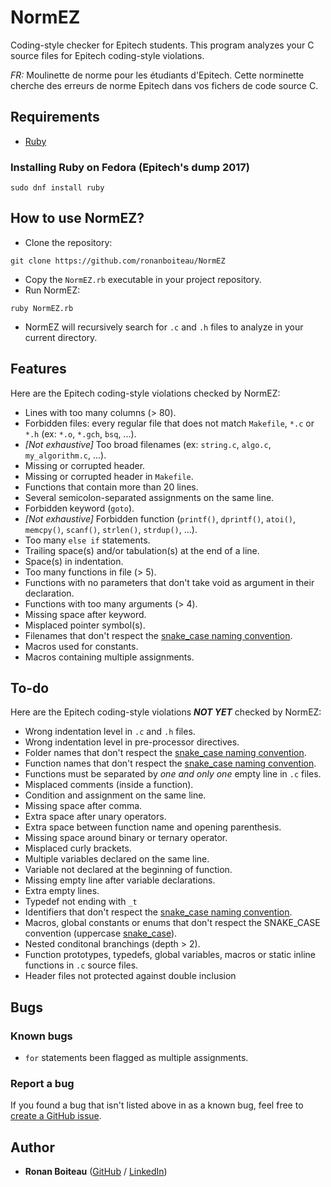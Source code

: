 # NormEZ

Coding-style checker for Epitech students. This program analyzes your C source files for Epitech coding-style violations.

*FR:* Moulinette de norme pour les étudiants d'Epitech. Cette norminette cherche des erreurs de norme Epitech dans vos fichers de code source C.

## Requirements

 - [Ruby](https://www.ruby-lang.org/en/)

### Installing Ruby on Fedora (Epitech's dump 2017)

```
sudo dnf install ruby
```

## How to use NormEZ?

 - Clone the repository:
```
git clone https://github.com/ronanboiteau/NormEZ
```
 - Copy the `NormEZ.rb` executable in your project repository.
 - Run NormEZ:
```
ruby NormEZ.rb
```
 - NormEZ will recursively search for `.c` and `.h` files to analyze in your current directory.

## Features

Here are the Epitech coding-style violations checked by NormEZ:
 - Lines with too many columns (> 80).
 - Forbidden files: every regular file that does not match `Makefile`, `*.c` or `*.h` (ex: `*.o`, `*.gch`, `bsq`, ...).
 - *[Not exhaustive]* Too broad filenames (ex: `string.c`, `algo.c`, `my_algorithm.c`, ...).
 - Missing or corrupted header.
 - Missing or corrupted header in `Makefile`.
 - Functions that contain more than 20 lines.
 - Several semicolon-separated assignments on the same line.
 - Forbidden keyword (`goto`).
 - *[Not exhaustive]* Forbidden function (`printf()`, `dprintf()`, `atoi()`, `memcpy()`, `scanf()`, `strlen()`, `strdup()`, ...).
 - Too many `else if` statements.
 - Trailing space(s) and/or tabulation(s) at the end of a line.
 - Space(s) in indentation.
 - Too many functions in file (> 5).
 - Functions with no parameters that don't take void as argument in their declaration.
 - Functions with too many arguments (> 4).
 - Missing space after keyword.
 - Misplaced pointer symbol(s).
 - Filenames that don't respect the [snake_case naming convention](https://en.wikipedia.org/wiki/Snake_case).
 - Macros used for constants.
 - Macros containing multiple assignments.

## To-do

Here are the Epitech coding-style violations ***NOT YET*** checked by NormEZ:
 - Wrong indentation level in `.c` and `.h` files.
 - Wrong indentation level in pre-processor directives.
 - Folder names that don't respect the [snake_case naming convention](https://en.wikipedia.org/wiki/Snake_case).
 - Function names that don't respect the [snake_case naming convention](https://en.wikipedia.org/wiki/Snake_case).
 - Functions must be separated by *one and only one* empty line in `.c` files.
 - Misplaced comments (inside a function).
 - Condition and assignment on the same line.
 - Missing  space after comma.
 - Extra space after unary operators.
 - Extra space between function name and opening parenthesis.
 - Missing space around binary or ternary operator.
 - Misplaced curly brackets.
 - Multiple variables declared on the same line.
 - Variable not declared at the beginning of function.
 - Missing empty line after variable declarations.
 - Extra empty lines.
 - Typedef not ending with `_t`
 - Identifiers that don't respect the [snake_case naming convention](https://en.wikipedia.org/wiki/Snake_case).
 - Macros, global constants or enums that don't respect the SNAKE_CASE convention (uppercase [snake_case](https://en.wikipedia.org/wiki/Snake_case)).
 - Nested conditonal branchings (depth > 2).
 - Function prototypes, typedefs, global variables, macros or static inline functions in `.c` source files.
 - Header files not protected against double inclusion

## Bugs

### Known bugs

 - `for` statements been flagged as multiple assignments.

### Report a bug

If you found a bug that isn't listed above in as a known bug, feel free to [create a GitHub issue](https://github.com/ronanboiteau/NormEZ/issues).

## Author

* **Ronan Boiteau** ([GitHub](https://github.com/ronanboiteau) / [LinkedIn](https://www.linkedin.com/in/ronanboiteau/))
